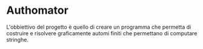 # Authomator
L'obbiettivo del progetto è quello di creare un programma che permetta di costruire e risolvere graficamente automi finiti che permettano di computare stringhe.
